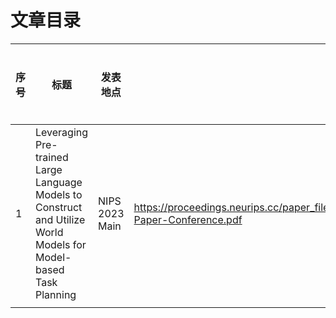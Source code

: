 # 文章目录


|序号|标题|发表地点|论文链接|论文总结|涉及技术栈|阅读状态|笔记链接|
| - | - | - |- |- |- |- |-|
|1|Leveraging Pre-trained Large Language Models to Construct and Utilize World Models for Model-based Task Planning|NIPS 2023 Main|https://proceedings.neurips.cc/paper_files/paper/2023/file/f9f54762cbb4fe4dbffdd4f792c31221-Paper-Conference.pdf|||<mark>未读<mark>||
|||||||||
